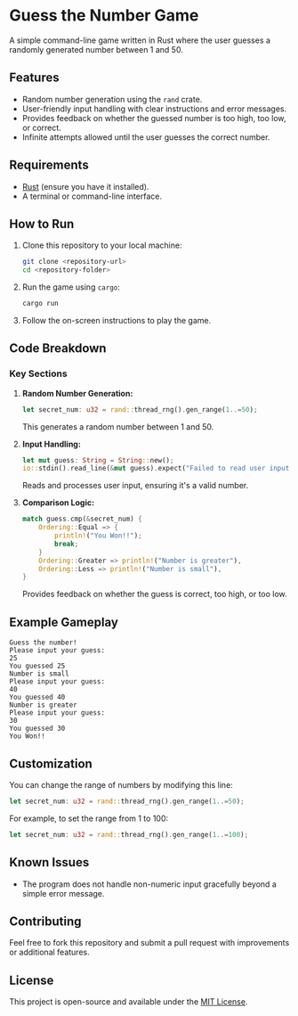 # Guess the Number Game

A simple command-line game written in Rust where the user guesses a randomly generated number between 1 and 50.

## Features
- Random number generation using the `rand` crate.
- User-friendly input handling with clear instructions and error messages.
- Provides feedback on whether the guessed number is too high, too low, or correct.
- Infinite attempts allowed until the user guesses the correct number.

## Requirements
- [Rust](https://www.rust-lang.org/tools/install) (ensure you have it installed).
- A terminal or command-line interface.

## How to Run
1. Clone this repository to your local machine:
   ```bash
   git clone <repository-url>
   cd <repository-folder>
   ```

2. Run the game using `cargo`:
   ```bash
   cargo run
   ```

3. Follow the on-screen instructions to play the game.

## Code Breakdown
### Key Sections
1. **Random Number Generation:**
   ```rust
   let secret_num: u32 = rand::thread_rng().gen_range(1..=50);
   ```
   This generates a random number between 1 and 50.

2. **Input Handling:**
   ```rust
   let mut guess: String = String::new();
   io::stdin().read_line(&mut guess).expect("Failed to read user input");
   ```
   Reads and processes user input, ensuring it's a valid number.

3. **Comparison Logic:**
   ```rust
   match guess.cmp(&secret_num) {
       Ordering::Equal => {
           println!("You Won!!");
           break;
       }
       Ordering::Greater => println!("Number is greater"),
       Ordering::Less => println!("Number is small"),
   }
   ```
   Provides feedback on whether the guess is correct, too high, or too low.

## Example Gameplay
```
Guess the number!
Please input your guess:
25
You guessed 25
Number is small
Please input your guess:
40
You guessed 40
Number is greater
Please input your guess:
30
You guessed 30
You Won!!
```

## Customization
You can change the range of numbers by modifying this line:
```rust
let secret_num: u32 = rand::thread_rng().gen_range(1..=50);
```
For example, to set the range from 1 to 100:
```rust
let secret_num: u32 = rand::thread_rng().gen_range(1..=100);
```

## Known Issues
- The program does not handle non-numeric input gracefully beyond a simple error message.

## Contributing
Feel free to fork this repository and submit a pull request with improvements or additional features.

## License
This project is open-source and available under the [MIT License](LICENSE).

